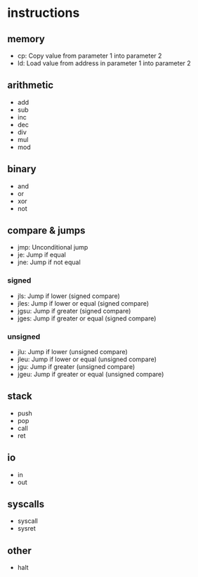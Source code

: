 # instructions
## memory
* cp: Copy value from parameter 1 into parameter 2
* ld: Load value from address in parameter 1 into parameter 2

## arithmetic
* add
* sub
* inc
* dec
* div
* mul
* mod

## binary
* and
* or
* xor
* not

## compare & jumps
* jmp: Unconditional jump
* je: Jump if equal
* jne: Jump if not equal

### signed
* jls: Jump if lower (signed compare)
* jles: Jump if lower or equal (signed compare)
* jgsu: Jump if greater (signed compare)
* jges: Jump if greater or equal (signed compare)

### unsigned
* jlu: Jump if lower (unsigned compare)
* jleu: Jump if lower or equal (unsigned compare)
* jgu: Jump if greater (unsigned compare)
* jgeu: Jump if greater or equal (unsigned compare)

## stack
* push
* pop
* call
* ret

## io
* in
* out

## syscalls
* syscall
* sysret

## other
* halt
